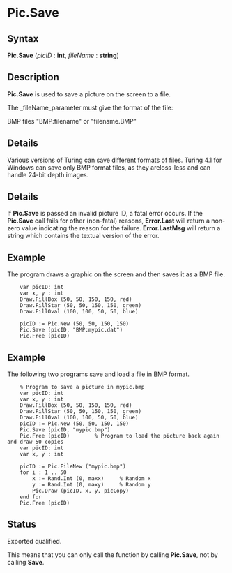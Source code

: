 
# Pic.Save

## Syntax
**Pic.Save** (_picID_ : **int**, _fileName_ : **string**)

## Description
**Pic.Save** is used to save  a picture on the screen to a file.

The _fileName_parameter must give the format of the file:


BMP files   "BMP:filename" or "filename.BMP"  



## Details
Various versions of Turing can save different formats of files. Turing 4.1 for Windows can save only BMP format files, as they areloss-less and can handle 24-bit depth images.


## Details
If **Pic.Save** is passed an invalid picture ID, a fatal error occurs. If the **Pic.Save** call fails for other (non-fatal) reasons, **Error.Last** will return a non-zero value indicating the reason for the failure. **Error.LastMsg** will return a string which contains the textual version of the error.


## Example
The program draws a graphic on the screen and then saves it as a BMP file.

        var picID: int
        var x, y : int
        Draw.FillBox (50, 50, 150, 150, red)
        Draw.FillStar (50, 50, 150, 150, green)
        Draw.FillOval (100, 100, 50, 50, blue)
        
        picID := Pic.New (50, 50, 150, 150)
        Pic.Save (picID, "BMP:mypic.dat")
        Pic.Free (picID)
## Example
The following two programs save and load a file in BMP format.



        % Program to save a picture in mypic.bmp
        var picID: int
        var x, y : int
        Draw.FillBox (50, 50, 150, 150, red)
        Draw.FillStar (50, 50, 150, 150, green)
        Draw.FillOval (100, 100, 50, 50, blue)
        picID := Pic.New (50, 50, 150, 150)
        Pic.Save (picID, "mypic.bmp")
        Pic.Free (picID)        % Program to load the picture back again and draw 50 copies
        var picID: int
        var x, y : int
        
        picID := Pic.FileNew ("mypic.bmp")
        for i : 1 .. 50
            x := Rand.Int (0, maxx)     % Random x
            y := Rand.Int (0, maxy)     % Random y
            Pic.Draw (picID, x, y, picCopy)
        end for
        Pic.Free (picID)
## Status
Exported qualified.

This means that you can only call the function by calling **Pic.Save**, not by calling **Save**.

